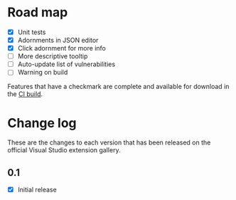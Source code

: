 # Road map

- [x] Unit tests
- [x] Adornments in JSON editor
- [x] Click adornment for more info
- [ ] More descriptive tooltip
- [ ] Auto-update list of vulnerabilities
- [ ] Warning on build

Features that have a checkmark are complete and available for
download in the
[CI build](http://vsixgallery.com/extension/1fd37423-142f-4267-8221-93163d573b90/).

# Change log

These are the changes to each version that has been released
on the official Visual Studio extension gallery.

## 0.1

- [x] Initial release